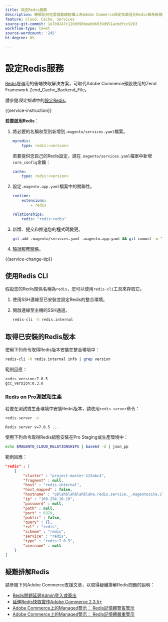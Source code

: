 ```yaml
---
title: 設定Redis服務
description: 瞭解如何在雲端基礎結構上為Adobe Commerce設定及最佳化Redis做為後端快取解決方案。
feature: Cloud, Cache, Services
source-git-commit: 1e789247c12009908eabb6039d951acbdfcc9263
workflow-type: tm+mt
source-wordcount: '245'
ht-degree: 0%

---
```


# 設定Redis服務

[Redis](https://redis.io)是選用的後端快取解決方案，可取代Adobe Commerce預設使用的Zend Framework Zend_Cache_Backend_File。

請參閱&#x200B;_設定指南_&#x200B;中的[設定Redis](https://experienceleague.adobe.com/docs/commerce-operations/configuration-guide/cache/redis/config-redis.html)。

{{service-instruction}}

**若要啟用Redis**：

1. 將必要的名稱和型別新增到`.magento/services.yaml`檔案。

   ```yaml
   myredis:
       type: redis:<version>
   ```

   若要提供您自己的Redis設定，請在`.magento/services.yaml`檔案中新增`core_config`金鑰：

   ```yaml
   cache:
       type: redis:<version>
   ```

1. 設定`.magento.app.yaml`檔案中的關聯性。

   ```yaml
   runtime:
       extensions:
           - redis
   
   relationships:
       redis: "redis:redis"
   ```

1. 新增、提交和推送您的程式碼變更。

   ```bash
   git add .magento/services.yaml .magento.app.yaml && git commit -m "Enable redis service" && git push origin <branch-name>
   ```

1. [驗證服務關係](services-yaml.md#service-relationships)。

{{service-change-tip}}

## 使用Redis CLI

假設您的Redis關係名稱為`redis`，您可以使用`redis-cli`工具來存取它。

1. 使用SSH連線至已安裝並設定Redis的整合環境。

1. 開啟連線至主機的SSH通道。

   ```bash
   redis-cli -h redis.internal
   ```

## 取得已安裝的Redis版本

使用下列命令取得Redis版本安裝在整合環境中：

```bash
redis-cli -h redis.internal info | grep version
```

範例回應：

```
redis_version:7.0.5
gcc_version:8.3.0
```

### Redis on Pro測試和生產

若要在測試或生產環境中安裝Redis版本，請使用`redis-server`命令：

```bash
redis-server -v
```

```
Redis server v=7.0.5 ...
```

使用下列命令取得Redis組態安裝在Pro Staging或生產環境中：

```bash
echo $MAGENTO_CLOUD_RELATIONSHIPS | base64 -d | json_pp
```

範例回應：

```json
"redis" : [
    {
        "cluster" : "project-master-123abc4",
        "fragment" : null,
        "host" : "redis.internal",
        "host_mapped" : false,
        "hostname" : "oblahblahblahblahe.redis.service._.magentosite.cloud",
        "ip" : "169.254.10.10",
        "password" : null,
        "path" : null,
        "port" : 6379,
        "public" : false,
        "query" : {},
        "rel" : "redis",
        "scheme" : "redis",
        "service" : "redis",
        "type" : "redis:7.0.5",
        "username" : null
    }
]
```

## 疑難排解Redis

請參閱下列Adobe Commerce支援文章，以取得疑難排解Redis問題的說明：

- [Redis問題延遲Admin登入或簽出](https://experienceleague.adobe.com/docs/commerce-knowledge-base/kb/troubleshooting/miscellaneous/redis-issue-delay-magento-admin-login-or-checkout.html)
- [延伸Redis快取實作Adobe Commerce 2.3.5+](https://experienceleague.adobe.com/docs/commerce-operations/implementation-playbook/best-practices/planning/redis-service-configuration.html)
- [Adobe Commerce上的Managed警示： Redis記憶體警告警示](https://experienceleague.adobe.com/docs/commerce-knowledge-base/kb/support-tools/managed-alerts/managed-alerts-on-magento-commerce-redis-memory-warning-alert.html)
- [Adobe Commerce上的Managed警示： Redis記憶體嚴重警示](https://experienceleague.adobe.com/docs/commerce-knowledge-base/kb/support-tools/managed-alerts/managed-alerts-on-magento-commerce-redis-memory-critical-alert.html)
